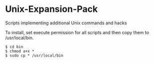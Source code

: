 # Unix-Expansion-Pack
Scripts implementing additional Unix commands and hacks

To install, set execute permission for all scripts and then copy them to /usr/local/bin.

    $ cd bin
    $ chmod a+x *
    $ sudo cp * /usr/local/bin
